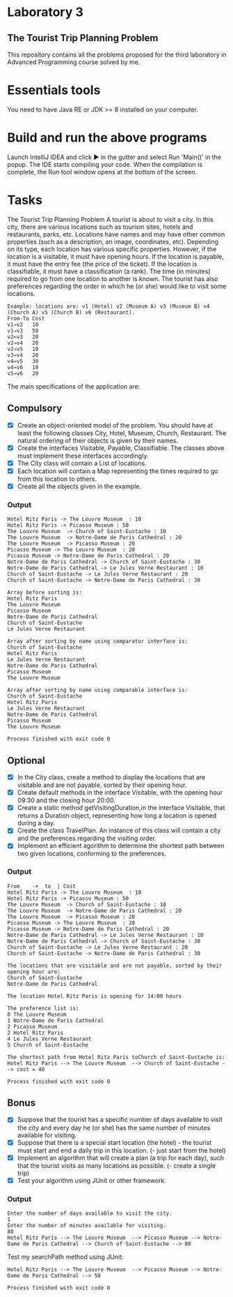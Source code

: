 # Laboratory 3
## The Tourist Trip Planning Problem
This repository contains all the problems proposed for the third laboratory in Advanced Programming course solved by me.

# Essentials tools
You need to have Java RE or JDK >= 8 installed on your computer.

# Build and run the above programs
Launch IntelliJ IDEA and click ▶️ in the gutter and select Run 'Main()' in the popup. The IDE starts compiling your code. When the compilation is complete, the Run tool window opens at the bottom of the screen.

# Tasks
The Tourist Trip Planning Problem
A tourist is about to visit a city. In this city, there are various locations such as tourism sites, hotels and restaurants, parks, etc. Locations have names and may have other common properties (such as a description, an image, coordinates, etc). Depending on its type, each location has various specific properties. However, if the location is a visitable, it must have opening hours. If the location is payable, it must have the entry fee (the price of the ticket). If the location is classifiable, it must have a classification (a rank).
The time (in minutes) required to go from one location to another is known. The tourist has also preferences regarding the order in which he (or she) would like to visit some locations.
```
Example: locations are: v1 (Hotel) v2 (Museum A) v3 (Museum B) v4 (Church A) v5 (Church B) v6 (Restaurant).
From-To	Cost
v1→v2	10
v1→v3	50
v2↔v3	20
v2→v4	20
v2→v5	10
v3→v4	20
v4↔v5	30
v4→v6	10
v5→v6	20
```
The main specifications of the application are:

## Compulsory
- [x] Create an object-oriented model of the problem. You should have at least the following classes City, Hotel, Museum, Church, Restaurant. The natural ordering of their objects is given by their names.
- [x] Create the interfaces Visitable, Payable, Classifiable. The classes above must implement these interfaces accordingly.
- [x] The City class will contain a List of locations.
- [x] Each location will contain a Map representing the times required to go from this location to others.
- [x] Create all the objects given in the example.

### Output
```
Hotel Ritz Paris -> The Louvre Museum  : 10
Hotel Ritz Paris -> Picasso Museum : 50
The Louvre Museum  -> Church of Saint-Eustache : 10
The Louvre Museum  -> Notre-Dame de Paris Cathedral : 20
The Louvre Museum  -> Picasso Museum : 20
Picasso Museum -> The Louvre Museum  : 20
Picasso Museum -> Notre-Dame de Paris Cathedral : 20
Notre-Dame de Paris Cathedral -> Church of Saint-Eustache : 30
Notre-Dame de Paris Cathedral -> Le Jules Verne Restaurant : 10
Church of Saint-Eustache -> Le Jules Verne Restaurant : 20
Church of Saint-Eustache -> Notre-Dame de Paris Cathedral : 30

Array before sorting is:
Hotel Ritz Paris
The Louvre Museum 
Picasso Museum
Notre-Dame de Paris Cathedral
Church of Saint-Eustache
Le Jules Verne Restaurant

Array after sorting by name using comparator interface is:
Church of Saint-Eustache
Hotel Ritz Paris
Le Jules Verne Restaurant
Notre-Dame de Paris Cathedral
Picasso Museum
The Louvre Museum 

Array after sorting by name using comparable interface is:
Church of Saint-Eustache
Hotel Ritz Paris
Le Jules Verne Restaurant
Notre-Dame de Paris Cathedral
Picasso Museum
The Louvre Museum 

Process finished with exit code 0
```

## Optional 
- [x] In the City class, create a method to display the locations that are visitable and are not payable, sorted by their opening hour.
- [x] Create default methods in the interface Visitable, with the opening hour 09:30 and the closing hour 20:00.
- [x] Create a static method getVisitingDuration,in the interface Visitable, that returns a Duration object, representing how long a location is opened during a day.
- [x] Create the class TravelPlan. An instance of this class will contain a city and the preferences regarding the visiting order.
- [x] Implement an efficient agorithm to determine the shortest path between two given locations, conforming to the preferences.
### Output
```
From    ->  to  | Cost
Hotel Ritz Paris -> The Louvre Museum  : 10
Hotel Ritz Paris -> Picasso Museum : 50
The Louvre Museum  -> Church of Saint-Eustache : 10
The Louvre Museum  -> Notre-Dame de Paris Cathedral : 20
The Louvre Museum  -> Picasso Museum : 20
Picasso Museum -> The Louvre Museum  : 20
Picasso Museum -> Notre-Dame de Paris Cathedral : 20
Notre-Dame de Paris Cathedral -> Le Jules Verne Restaurant : 10
Notre-Dame de Paris Cathedral -> Church of Saint-Eustache : 30
Church of Saint-Eustache -> Le Jules Verne Restaurant : 20
Church of Saint-Eustache -> Notre-Dame de Paris Cathedral : 30

The locations that are visitable and are not payable, sorted by their opening hour are:
Church of Saint-Eustache
Notre-Dame de Paris Cathedral

The location Hotel Ritz Paris is opening for 14:00 hours

The preference list is:
0 The Louvre Museum 
1 Notre-Dame de Paris Cathedral
2 Picasso Museum
2 Hotel Ritz Paris
4 Le Jules Verne Restaurant
5 Church of Saint-Eustache

The shortest path from Hotel Ritz Paris toChurch of Saint-Eustache is:
Hotel Ritz Paris --> The Louvre Museum  --> Church of Saint-Eustache --> cost = 40

Process finished with exit code 0

```
## Bonus
- [x] Suppose that the tourist has a specific number of days available to visit the city and every day he (or she) has the same number of minutes available for visiting.
- [x] Suppose that there is a special start location (the hotel) - the tourist must start and end a daily trip in this location. (- just start from the hotel)
- [x] Implement an algorithm that will create a plan (a trip for each day), such that the tourist visits as many locations as possible. (- create a single trip)
- [x] Test your algorithm using JUnit or other framework.
### Output
```
Enter the number of days available to visit the city.
1
Enter the number of minutes available for visiting.
80
Hotel Ritz Paris --> The Louvre Museum  --> Picasso Museum --> Notre-Dame de Paris Cathedral --> Church of Saint-Eustache --> 80
```
Test my searchPath method using JUnit:
```
Hotel Ritz Paris --> The Louvre Museum  --> Picasso Museum --> Notre-Dame de Paris Cathedral --> 50

Process finished with exit code 0
```
